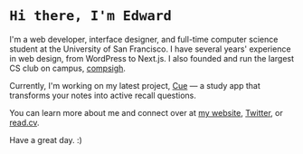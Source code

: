 # `Hi there, I'm Edward`

I'm a web developer, interface designer, and full-time computer science student at the University of San Francisco. I have several years' experience in web design, from WordPress to Next.js. I also founded and run the largest CS club on campus, [compsigh][compsigh].

Currently, I'm working on my latest project, [Cue][cue] — a study app that transforms your notes into active recall questions.

You can learn more about me and connect over at [my website][website], [Twitter][twitter], or [read.cv][read.cv].

Have a great day. :)

[compsigh]: https://github.com/compsigh
[cue]: https://cue.study

[website]: https://edward.so
[twitter]: https://twitter.com/edwardshturman
[read.cv]: https://read.cv/edwardshturman
